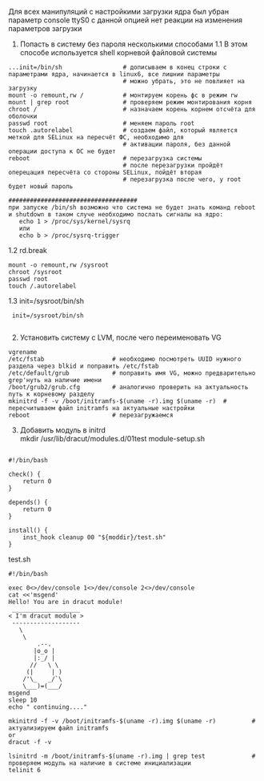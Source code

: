 Для всех манипуляций с настройкими загрузки ядра был убран параметр console ttyS0 c данной опцией нет реакции на изменения параметров загрузки

1. Попасть в систему без пароля несколькими способами
1.1 В этом способе используется shell корневой файловой системы  
```
...init=/bin/sh                 # дописываем в конец строки с параметрами ядра, начинается в linux6, все лишнии параметры
                                # можно убрать, это не повлияет на загрузку
mount -o remount,rw /           # монтируем корень фс в режим rw
mount | grep root               # проверяем режим монтирования корня
chroot /                        # назначаем корень корнем отсчёта для оболочки
passwd root                     # меняем пароль root
touch .autorelabel              # создаем файл, который является меткой для SELinux на пересчёт ФС, необходимо для 
                                # активации пароля, без данной операции доступа к ОС не будет
reboot                          # перезагрузка системы
                                # после перезагрузки пройдёт оперецация пересчёта со стороны SELinux, пойдёт вторая
                                # перезагрузка после чего, у root будет новый пароль

####################################
при запуске /bin/sh возможно что система не будет знать команд reboot и shutdown в таком случе необходимо послать сигналы на ядро:
   echo 1 > /proc/sys/kernel/sysrq
   или
   echo b > /proc/sysrq-trigger
```
 
 
1.2 rd.break  
```
mount -o remount,rw /sysroot
chroot /sysroot
passwd root
touch /.autorelabel
```

1.3 init=/sysroot/bin/sh   
```
 init=/sysroot/bin/sh   


```

2. Установить систему с LVM, после чего переименовать VG    
```
vgrename 
/etc/fstab                   # необходимо посмотреть UUID нужного раздела через blkid и поправить /etc/fstab 
/etc/default/grub            # поправить имя VG, можно предварительно  grep'нуть на наличие имени 
/boot/grub2/grub.cfg         # аналогично проверить на актуальность путь к корневому разделу
mkinitrd -f -v /boot/initramfs-$(uname -r).img $(uname -r)  # пересчитываем файл initramfs на актуальные настройки
reboot                       # перезагружаемся
```

3. Добавить модуль в initrd   
mkdir /usr/lib/dracut/modules.d/01test
module-setup.sh
```

#!/bin/bash

check() {
    return 0
}

depends() {
    return 0
}

install() {
    inst_hook cleanup 00 "${moddir}/test.sh"
}
```
test.sh
```
#!/bin/bash

exec 0<>/dev/console 1<>/dev/console 2<>/dev/console
cat <<'msgend'
Hello! You are in dracut module!
 ___________________
< I'm dracut module >
 -------------------
   \
    \
        .--.
       |o_o |
       |:_/ |
      //   \ \
     (|     | )
    /'\_   _/`\
    \___)=(___/
msgend
sleep 10
echo " continuing...."
```
```
mkinitrd -f -v /boot/initramfs-$(uname -r).img $(uname -r)          # актуализируем файл initramfs 
or
dracut -f -v

lsinitrd -m /boot/initramfs-$(uname -r).img | grep test             # проверяем модуль на наличие в системе инициализации
telinit 6
```
